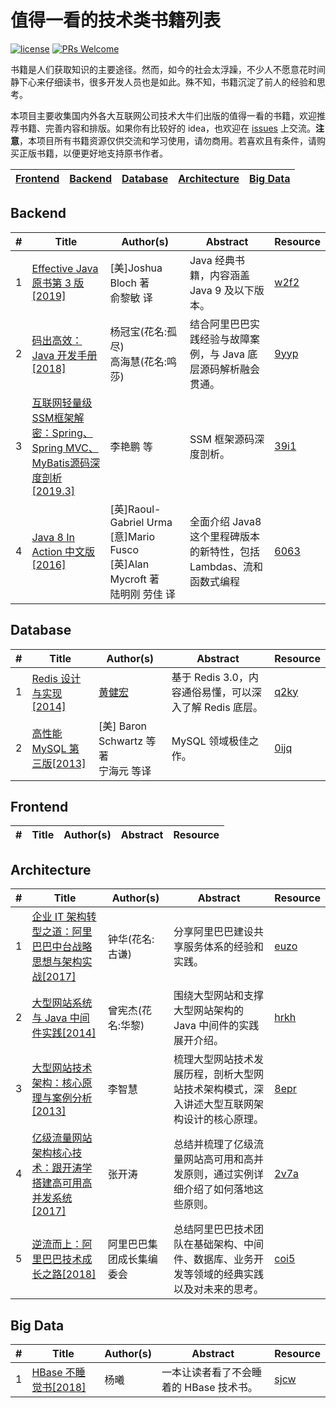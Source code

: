 # 值得一看的技术类书籍列表

[![license](https://badgen.net/badge/license/Attribution-ShareAlike%204.0%20International/green)](https://github.com/yanglbme/technical-books/blob/master/LICENSE)
[![PRs Welcome](https://badgen.net/badge/PRs/welcome/green)](http://makeapullrequest.com)

书籍是人们获取知识的主要途径。然而，如今的社会太浮躁，不少人不愿意花时间静下心来仔细读书，很多开发人员也是如此。殊不知，书籍沉淀了前人的经验和思考。

本项目主要收集国内外各大互联网公司技术大牛们出版的值得一看的书籍，欢迎推荐书籍、完善内容和排版。如果你有比较好的 idea，也欢迎在 [issues](https://github.com/doocs/technical-books/issues) 上交流。**注意**，本项目所有书籍资源仅供交流和学习使用，请勿商用。若喜欢且有条件，请购买正版书籍，以便更好地支持原书作者。

| [Frontend](#Frontend) | [Backend](#Backend) | [Database](#Database) | [Architecture](#Architecture) | [Big Data](#Big-Data) |
|---|---|---|---|---|

## Backend
| # | Title | Author(s) | Abstract | Resource |
|---|---|---|---|---|
| 1 | [Effective Java 原书第 3 版[2019]](https://item.jd.com/12507084.html) | [美]Joshua Bloch 著<br>俞黎敏 译 | Java 经典书籍，内容涵盖 Java 9 及以下版本。| [w2f2](https://pan.baidu.com/s/1ykZmLC6E4RzbfE6Dyzz4PQ) |
| 2 | [码出高效：Java 开发手册[2018]](http://item.jd.com/12451498.html) | 杨冠宝(花名:孤尽)<br>高海慧(花名:鸣莎) | 结合阿里巴巴实践经验与故障案例，与 Java 底层源码解析融会贯通。| [9yyp](https://pan.baidu.com/s/170xZD0qgJZ-HOyrdqNaWzg) |
| 3 | [互联网轻量级SSM框架解密：Spring、Spring MVC、MyBatis源码深度剖析[2019.3]](http://item.jd.com/12534456.html) | 李艳鹏 等 | SSM 框架源码深度剖析。| [39i1](https://pan.baidu.com/s/1rW0rZeftyZAkMhEgHDC1Lg) |
| 4 | [Java 8 In Action 中文版[2016]](https://item.jd.com/11917790.html) | [英]Raoul-Gabriel Urma [意]Mario Fusco [英]Alan Mycroft 著<br>陆明刚 劳佳 译 | 全面介绍 Java8 这个里程碑版本的新特性，包括 Lambdas、流和函数式编程| [6063](https://pan.baidu.com/s/1mgQ64Itkjzu3TVPzVmyJTA) |

## Database
| # | Title | Author(s) | Abstract | Resource |
|---|---|---|---|---|
| 1 | [Redis 设计与实现[2014]](http://redisbook.com/) | [黄健宏](https://github.com/huangz1990) | 基于 Redis 3.0，内容通俗易懂，可以深入了解 Redis 底层。 | [q2ky](https://pan.baidu.com/s/16LY5H6XQxcjfOdCz73Z6tA) |
| 2 | [高性能 MySQL 第三版[2013]](http://item.jd.com/11220393.html) | [美] Baron Schwartz 等著<br> 宁海元 等译 | MySQL 领域极佳之作。 | [0ijq](https://pan.baidu.com/s/1qlpa0lzJN_2oXfQiv1V0PQ) |

## Frontend
| # | Title | Author(s) | Abstract | Resource |
|---|---|---|---|---|

## Architecture
| # | Title | Author(s) | Abstract | Resource |
|---|---|---|---|---|
| 1 | [企业 IT 架构转型之道：阿里巴巴中台战略思想与架构实战[2017]](http://item.jd.com/12176278.html) | 钟华(花名:古谦) | 分享阿里巴巴建设共享服务体系的经验和实践。 | [euzo](https://pan.baidu.com/s/1xfyLZAg1-uwzTk0WbXMlJA) |
| 2 | [大型网站系统与 Java 中间件实践[2014]](http://item.jd.com/11449803.html) | 曾宪杰(花名:华黎) | 围绕大型网站和支撑大型网站架构的 Java 中间件的实践展开介绍。 | [hrkh](https://pan.baidu.com/s/1OmfqXXVcFcORYkTsVjsQEw) |
| 3 | [大型网站技术架构：核心原理与案例分析[2013]](http://item.jd.com/11322972.html) | 李智慧 | 梳理大型网站技术发展历程，剖析大型网站技术架构模式，深入讲述大型互联网架构设计的核心原理。 | [8epr](https://pan.baidu.com/s/1kOlVfWTQz9Q5uBLrlqJCQA) |
| 4 | [亿级流量网站架构核心技术：跟开涛学搭建高可用高并发系统[2017]](http://item.jd.com/12153914.html) | 张开涛 | 总结并梳理了亿级流量网站高可用和高并发原则，通过实例详细介绍了如何落地这些原则。 | [2v7a](https://pan.baidu.com/s/1knj-zhoQ1YEv98e1SU0-bw) |
| 5 | [逆流而上：阿里巴巴技术成长之路[2018]](http://item.jd.com/12238227.html) | 阿里巴巴集团成长集编委会 | 总结阿里巴巴技术团队在基础架构、中间件、数据库、业务开发等领域的经典实践以及对未来的思考。 | [coi5](https://pan.baidu.com/s/1dxLsKJx-G0LZazVKLJljsA) |

## Big Data
| # | Title | Author(s) | Abstract | Resource |
|---|---|---|---|---|
| 1 | [HBase 不睡觉书[2018]](http://item.jd.com/26885342700.html) | 杨曦 | 一本让读者看了不会睡着的 HBase 技术书。 | [sjcw](https://pan.baidu.com/s/1mkk1T4kctRdQKPvc6_Z_vQ) |